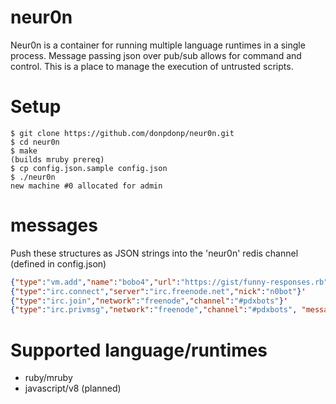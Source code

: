 # neur0n

Neur0n is a container for running multiple language runtimes in a single process. Message passing json over pub/sub allows for command and control. This is a place to manage the execution of untrusted scripts.

# Setup

```
$ git clone https://github.com/donpdonp/neur0n.git
$ cd neur0n
$ make
(builds mruby prereq)
$ cp config.json.sample config.json
$ ./neur0n
new machine #0 allocated for admin
```

# messages

Push these structures as JSON strings into the 'neur0n' redis channel (defined in config.json)

```json
{"type":"vm.add","name":"bobo4","url":"https://gist/funny-responses.rb"}
{"type":"irc.connect","server":"irc.freenode.net","nick":"n0bot"}'
{"type":"irc.join","network":"freenode","channel":"#pdxbots"}'
{"type":"irc.privmsg","network":"freenode","channel":"#pdxbots", "message":"I am here."}
```

# Supported language/runtimes

* ruby/mruby
* javascript/v8 (planned)

